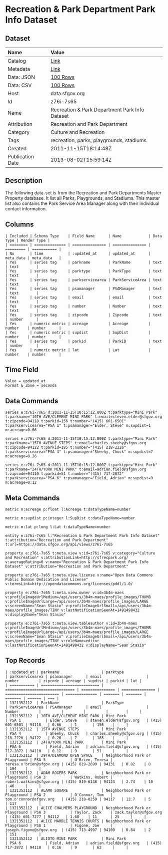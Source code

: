 # Recreation & Park Department Park Info Dataset

## Dataset

| Name | Value |
| :--- | :---- |
| Catalog | [Link](https://catalog.data.gov/dataset/recreation-park-department-park-info-dataset-76b92) |
| Metadata | [Link](https://data.sfgov.org/api/views/z76i-7s65) |
| Data: JSON | [100 Rows](https://data.sfgov.org/api/views/z76i-7s65/rows.json?max_rows=100) |
| Data: CSV | [100 Rows](https://data.sfgov.org/api/views/z76i-7s65/rows.csv?max_rows=100) |
| Host | data.sfgov.org |
| Id | z76i-7s65 |
| Name | Recreation & Park Department Park Info Dataset |
| Attribution | Recreation and Park Department |
| Category | Culture and Recreation |
| Tags | recreation, parks, playgrounds, stadiums |
| Created | 2011-11-15T18:14:48Z |
| Publication Date | 2013-08-02T15:59:14Z |

## Description

The following data-set is from the Recreation and Park Departments Master Property database. It list all Parks, Playgrounds, and Stadiums. This master list also contains the Park Service Area Manager along with their individual contact information.

## Columns

```ls
| Included | Schema Type    | Field Name      | Name            | Data Type | Render Type |
| ======== | ============== | =============== | =============== | ========= | =========== |
| No       | time           | :updated_at     | updated_at      | meta_data | meta_data   |
| Yes      | series tag     | parkname        | ParkName        | text      | text        |
| Yes      | series tag     | parktype        | ParkType        | text      | text        |
| Yes      | series tag     | parkservicearea | ParkServiceArea | text      | text        |
| Yes      | series tag     | psamanager      | PSAManager      | text      | text        |
| Yes      | series tag     | email           | email           | text      | text        |
| Yes      | series tag     | number          | Number          | text      | text        |
| Yes      | series tag     | zipcode         | Zipcode         | text      | number      |
| Yes      | numeric metric | acreage         | Acreage         | number    | number      |
| Yes      | numeric metric | supdist         | SupDist         | number    | number      |
| Yes      | series tag     | parkid          | ParkID          | text      | number      |
| Yes      | numeric metric | lat             | Lat             | number    | number      |
```

## Time Field

```ls
Value = updated_at
Format & Zone = seconds
```

## Data Commands

```ls
series e:z76i-7s65 d:2011-11-15T10:15:12.000Z t:parktype="Mini Park" t:parkname="10TH AVE/CLEMENT MINI PARK" t:email=steven.elder@sfgov.org t:zipcode=94118 t:parkid=156 t:number="(415) 601-6501" t:parkservicearea="PSA 1" t:psamanager="Elder, Steve" m:supdist=1 m:acreage=0.66

series e:z76i-7s65 d:2011-11-15T10:15:12.000Z t:parktype="Mini Park" t:parkname="15TH AVENUE STEPS" t:email=charles.sheehy@sfgov.org t:zipcode=94122 t:parkid=185 t:number="(415) 218-2226" t:parkservicearea="PSA 4" t:psamanager="Sheehy, Chuck" m:supdist=7 m:acreage=0.26

series e:z76i-7s65 d:2011-11-15T10:15:12.000Z t:parktype="Mini Park" t:parkname="24TH/YORK MINI PARK" t:email=adrian.field@sfgov.org t:zipcode=94110 t:parkid=51 t:number="(415) 717-2872" t:parkservicearea="PSA 6" t:psamanager="Field, Adrian" m:supdist=9 m:acreage=0.12
```

## Meta Commands

```ls
metric m:acreage p:float l:Acreage t:dataTypeName=number

metric m:supdist p:integer l:SupDist t:dataTypeName=number

metric m:lat p:long l:Lat t:dataTypeName=number

entity e:z76i-7s65 l:"Recreation & Park Department Park Info Dataset" t:attribution="Recreation and Park Department" t:url=https://data.sfgov.org/api/views/z76i-7s65

property e:z76i-7s65 t:meta.view v:id=z76i-7s65 v:category="Culture and Recreation" v:attributionLink=http://sfrecpark.org/ v:averageRating=0 v:name="Recreation & Park Department Park Info Dataset" v:attribution="Recreation and Park Department"

property e:z76i-7s65 t:meta.view.license v:name="Open Data Commons Public Domain Dedication and License" v:termsLink=http://opendatacommons.org/licenses/pddl/1.0/

property e:z76i-7s65 t:meta.view.owner v:id=3b4m-maes v:profileImageUrlMedium=/api/users/3b4m-maes/profile_images/THUMB v:profileImageUrlLarge=/api/users/3b4m-maes/profile_images/LARGE v:screenName="Sean Stasio" v:profileImageUrlSmall=/api/users/3b4m-maes/profile_images/TINY v:lastNotificationSeenAt=1491498432 v:displayName="Sean Stasio"

property e:z76i-7s65 t:meta.view.tableauthor v:id=3b4m-maes v:profileImageUrlMedium=/api/users/3b4m-maes/profile_images/THUMB v:profileImageUrlLarge=/api/users/3b4m-maes/profile_images/LARGE v:screenName="Sean Stasio" v:profileImageUrlSmall=/api/users/3b4m-maes/profile_images/TINY v:roleName=editor v:lastNotificationSeenAt=1491498432 v:displayName="Sean Stasio"
```

## Top Records

```ls
| :updated_at | parkname                   | parktype                        | parkservicearea | psamanager      | email                    | number         | zipcode | acreage | supdist | parkid | lat | 
| =========== | ========================== | =============================== | =============== | =============== | ======================== | ============== | ======= | ======= | ======= | ====== | === | 
| 1321352112  | ParkName                   | ParkType                        | ParkServiceArea | PSAManager      | email                    | Number         |         |         |         |        |     | 
| 1321352112  | 10TH AVE/CLEMENT MINI PARK | Mini Park                       | PSA 1           | Elder, Steve    | steven.elder@sfgov.org   | (415) 601-6501 | 94118   | 0.66    | 1       | 156    |     | 
| 1321352112  | 15TH AVENUE STEPS          | Mini Park                       | PSA 4           | Sheehy, Chuck   | charles.sheehy@sfgov.org | (415) 218-2226 | 94122   | 0.26    | 7       | 185    |     | 
| 1321352112  | 24TH/YORK MINI PARK        | Mini Park                       | PSA 6           | Field, Adrian   | adrian.field@sfgov.org   | (415) 717-2872 | 94110   | 0.12    | 9       | 51     |     | 
| 1321352112  | 29TH/DIAMOND OPEN SPACE    | Neighborhood Park or Playground | PSA 5           | O'Brien, Teresa | teresa.o'brien@sfgov.org | (415) 819-2699 | 94131   | 0.82    | 8       | 194    |     | 
| 1321352112  | ADAM ROGERS PARK           | Neighborhood Park or Playground | PSA 3           | Watkins, Robert | robert.watkins@sfgov.org | (415) 819-6138 | 94124   | 2.74    | 10      | 46     |     | 
| 1321352112  | ALAMO SQUARE               | Neighborhood Park or Playground | PSA 2           | O'Connor, Tom   | tom.o'connor@sfgov.org   | (415) 218-0259 | 94117   | 12.7    | 5       | 117    |     | 
| 1321352112  | ALICE CHALMERS PLAYGROUND  | Neighborhood Park or Playground | PSA 3           | Taylor, Zack    | zack.taylor@sfgov.org    | (415) 601-7277 | 94112   | 1.68    | 11      | 25     |     | 
| 1321352112  | ALICE MARBLE TENNIS COURTS | Neighborhood Park or Playground | PSA 1           | Figone, Joe     | joseph.figone@sfgov.org  | (415) 713-4997 | 94109   | 0.84    | 2       | 151    |     | 
| 1321352112  | ALIOTO MINI PARK           | Mini Park                       | PSA 6           | Field, Adrian   | adrian.field@sfgov.org   | (415) 717-2872 | 94110   | 0.16    | 9       | 62     |     | 
```